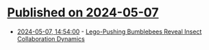 # [Published on 2024-05-07](index.md)

* [2024-05-07, 14:54:00](https://soylentnews.org/article.pl?sid=24/05/06/1730206&from=rss) - [Lego-Pushing Bumblebees Reveal Insect Collaboration Dynamics](https://soylentnews.org/article.pl?sid=24/05/06/1730206&from=rss)
